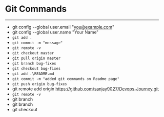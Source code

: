 # Git Commands

---
- git config --global user.email "you@example.com"
 -  git config --global user.name "Your Name"
- `git add .`
- `git commit -m "message"`
- `git remote -v`
- `git checkout master`
- `git pull origin master`
- `git branch bug-fixes`
- `git checkout bug-fixes`
- `git add .\README.md`
- `git commit -m "added git commands on Readme page"`
- `git push origin bug-fixes`
- git remote add origin https://github.com/sanjay9027/Devops-Journey.git
- `git remote -v`
- git branch
- git branch <branch name>
- git checkout  <branch name>
